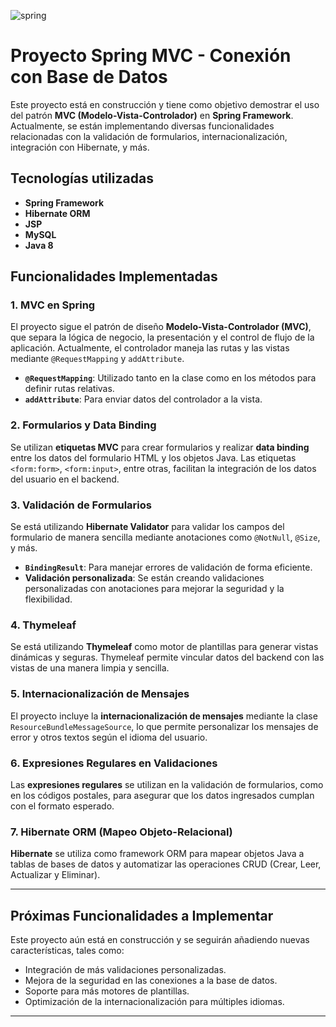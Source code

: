 ![spring](https://github.com/user-attachments/assets/393f81b2-c86f-4af3-a225-1cc1221cff82)


# Proyecto Spring MVC - Conexión con Base de Datos

Este proyecto está en construcción y tiene como objetivo demostrar el uso del patrón **MVC (Modelo-Vista-Controlador)** en **Spring Framework**. Actualmente, se están implementando diversas funcionalidades relacionadas con la validación de formularios, internacionalización, integración con Hibernate, y más.

## Tecnologías utilizadas

- **Spring Framework**
- **Hibernate ORM**
- **JSP**
- **MySQL**
- **Java 8**

## Funcionalidades Implementadas

### 1. **MVC en Spring**
El proyecto sigue el patrón de diseño **Modelo-Vista-Controlador (MVC)**, que separa la lógica de negocio, la presentación y el control de flujo de la aplicación. Actualmente, el controlador maneja las rutas y las vistas mediante `@RequestMapping` y `addAttribute`.

- **`@RequestMapping`**: Utilizado tanto en la clase como en los métodos para definir rutas relativas.
- **`addAttribute`**: Para enviar datos del controlador a la vista.

### 2. **Formularios y Data Binding**
Se utilizan **etiquetas MVC** para crear formularios y realizar **data binding** entre los datos del formulario HTML y los objetos Java. Las etiquetas `<form:form>`, `<form:input>`, entre otras, facilitan la integración de los datos del usuario en el backend.

### 3. **Validación de Formularios**
Se está utilizando **Hibernate Validator** para validar los campos del formulario de manera sencilla mediante anotaciones como `@NotNull`, `@Size`, y más.

- **`BindingResult`**: Para manejar errores de validación de forma eficiente.
- **Validación personalizada**: Se están creando validaciones personalizadas con anotaciones para mejorar la seguridad y la flexibilidad.

### 4. **Thymeleaf**
Se está utilizando **Thymeleaf** como motor de plantillas para generar vistas dinámicas y seguras. Thymeleaf permite vincular datos del backend con las vistas de una manera limpia y sencilla.

### 5. **Internacionalización de Mensajes**
El proyecto incluye la **internacionalización de mensajes** mediante la clase `ResourceBundleMessageSource`, lo que permite personalizar los mensajes de error y otros textos según el idioma del usuario.

### 6. **Expresiones Regulares en Validaciones**
Las **expresiones regulares** se utilizan en la validación de formularios, como en los códigos postales, para asegurar que los datos ingresados cumplan con el formato esperado.

### 7. **Hibernate ORM (Mapeo Objeto-Relacional)**
**Hibernate** se utiliza como framework ORM para mapear objetos Java a tablas de bases de datos y automatizar las operaciones CRUD (Crear, Leer, Actualizar y Eliminar).

---

## **Próximas Funcionalidades a Implementar**

Este proyecto aún está en construcción y se seguirán añadiendo nuevas características, tales como:

- Integración de más validaciones personalizadas.
- Mejora de la seguridad en las conexiones a la base de datos.
- Soporte para más motores de plantillas.
- Optimización de la internacionalización para múltiples idiomas.

---



 
